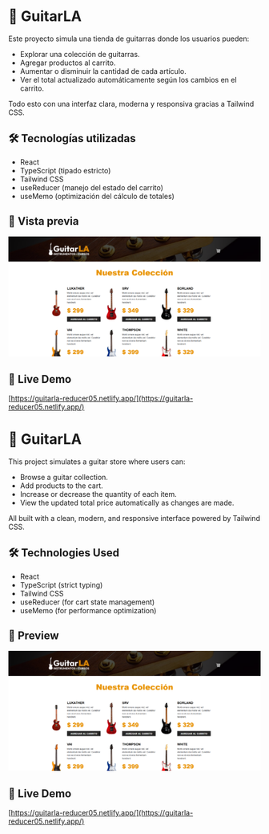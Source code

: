 # 🎸 GuitarLA

Este proyecto simula una tienda de guitarras donde los usuarios pueden:

- Explorar una colección de guitarras.
- Agregar productos al carrito.
- Aumentar o disminuir la cantidad de cada artículo.
- Ver el total actualizado automáticamente según los cambios en el carrito.

Todo esto con una interfaz clara, moderna y responsiva gracias a Tailwind CSS.

## 🛠️ Tecnologías utilizadas

- React
- TypeScript (tipado estricto)
- Tailwind CSS
- useReducer (manejo del estado del carrito)
- useMemo (optimización del cálculo de totales)

## 📸 Vista previa

![Vista previa del proyecto](./img-readme/guitarla.png)

## 🔗 Live Demo

[https://guitarla-reducer05.netlify.app/](https://guitarla-reducer05.netlify.app/)



# 🎸 GuitarLA

This project simulates a guitar store where users can:

- Browse a guitar collection.
- Add products to the cart.
- Increase or decrease the quantity of each item.
- View the updated total price automatically as changes are made.

All built with a clean, modern, and responsive interface powered by Tailwind CSS.

## 🛠️ Technologies Used

- React
- TypeScript (strict typing)
- Tailwind CSS
- useReducer (for cart state management)
- useMemo (for performance optimization)

## 📸 Preview

![Project preview](./img-readme/guitarla.png)

## 🔗 Live Demo

[https://guitarla-reducer05.netlify.app/](https://guitarla-reducer05.netlify.app/)

